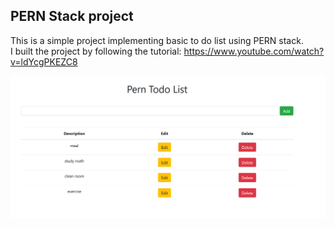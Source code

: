 ## PERN Stack project

This is a simple project implementing basic to do list using PERN stack.
<br>
I built the project by following the tutorial: https://www.youtube.com/watch?v=ldYcgPKEZC8
<br>

<img src="image/cover.PNG" width="800">